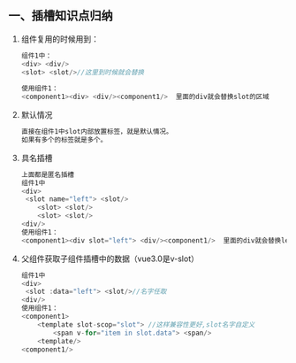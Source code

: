 ## 一、插槽知识点归纳

1. 组件复用的时候用到：

   ```js
   组件1中：
   <div> <div/>
   <slot> <slot/>//这里到时候就会替换
       
   使用组件1：
   <component1><div> <div/><component1/>  里面的div就会替换slot的区域
   ```

2. 默认情况

   ```js
   直接在组件1中slot内部放置标签，就是默认情况。
   如果有多个的标签就是多个。
   ```

3. 具名插槽

   ```js
   上面都是匿名插槽
   组件1中
   <div>
   	<slot name="left"> <slot/>
       <slot> <slot/>
       <slot> <slot/>
   <div/>
   使用组件1：
   <component1><div slot="left"> <div/><component1/>  里面的div就会替换left的区域
   ```

4. 父组件获取子组件插槽中的数据（vue3.0是v-slot）

   ```js
   组件1中
   <div>
   	<slot :data="left"> <slot/>//名字任取
   <div/>
   使用组件1：
   <component1>
       <template slot-scop="slot"> //这样兼容性更好,slot名字自定义
           <span v-for="item in slot.data"> <span/>
       <template/> 
   <component1/>
   ```

   